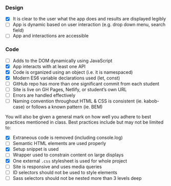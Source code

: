 ### Design

- [X] It is clear to the user what the app does and results are displayed legibly
- [ ] App is dynamic based on user interaction (e.g. drop down menu, search field)
- [ ] App and interactions are accessible

### Code

- [ ] Adds to the DOM dynamically using JavaScript
- [X] App interacts with at least one API
- [X] Code is organized using an object (i.e. it is namespaced)
- [X] Modern ES6 variable declarations used (let, const)
- [ ] GitHub repo has more than one significant commit from each student
- [ ] Site is live on GH Pages, Netlify, or student’s own URL
- [ ] Errors are handled effectively
- [ ] Naming convention throughout HTML & CSS is consistent (ie. kabob-case) or follows a known pattern (ie. BEM)

You will also be given a general mark on how well you adhere to best practices mentioned in class. Best practices include but may not be limited to:

- [X] Extraneous code is removed (including console.log)
- [ ] Semantic HTML elements are used properly
- [X] Setup snippet is used
- [ ] Wrapper used to constrain content on large displays
- [X] One external `.css` stylesheet is used for whole project
- [ ] Site is responsive and uses media queries
- [ ] ID selectors should not be used to style elements
- [ ] Sass selectors should not be nested more than 3 levels deep

